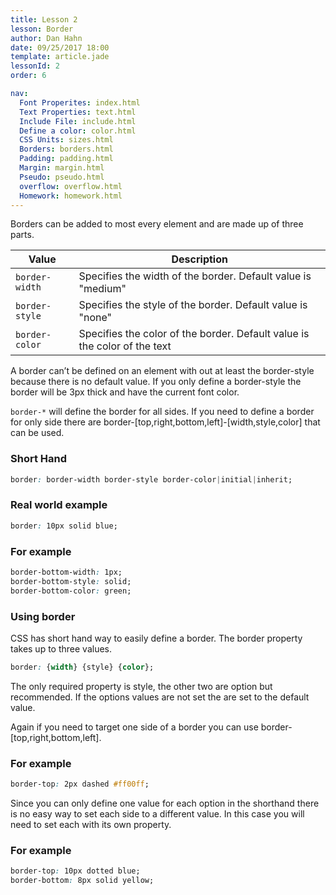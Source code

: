 ```yaml
---
title: Lesson 2
lesson: Border
author: Dan Hahn
date: 09/25/2017 18:00
template: article.jade
lessonId: 2
order: 6

nav:
  Font Properites: index.html
  Text Properties: text.html
  Include File: include.html
  Define a color: color.html
  CSS Units: sizes.html
  Borders: borders.html
  Padding: padding.html
  Margin: margin.html
  Pseudo: pseudo.html
  overflow: overflow.html
  Homework: homework.html
---
```


Borders can be added to most every element and are made up of three parts.

Value | Description
---|---
`border-width` | Specifies the width of the border. Default value is "medium"
`border-style` | Specifies the style of the border. Default value is "none"
`border-color` | Specifies the color of the border. Default value is the color of the text

A border can’t be defined on an element with out at least the border-style because there is no default value.  If you only define a border-style the border will be 3px thick and have the current font color.

`border-*` will define the border for all sides.  If you need to define a border for only side there are border-[top,right,bottom,left]-[width,style,color] that can be used.

### Short Hand

```css
border: border-width border-style border-color|initial|inherit;
```

### Real world example

```css
border: 10px solid blue;
```

### For example

```css
border-bottom-width: 1px;
border-bottom-style: solid;
border-bottom-color: green;
```

### Using border
CSS has short hand way to easily define a border.  The border property takes up to three values.

```css
border: {width} {style} {color};
```

The only required property is style, the other two are option but recommended.  If the options values are not set the are set to the default value.

Again if you need to target one side of a border you can use border-[top,right,bottom,left].
### For example

```css
border-top: 2px dashed #ff00ff;
```

Since you can only define one value for each option in the shorthand there is no easy way to set each side to a different value.  In this case you will need to set each with its own property.

### For example

```css
border-top: 10px dotted blue;
border-bottom: 8px solid yellow;
```
